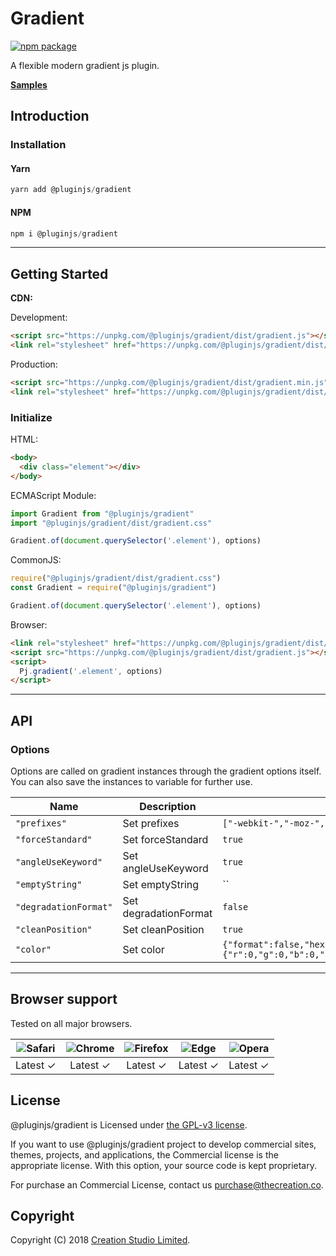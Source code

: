 # Gradient

[![npm package](https://img.shields.io/npm/v/@pluginjs/gradient.svg)](https://www.npmjs.com/package/@pluginjs/gradient)

A flexible modern gradient js plugin.

**[Samples](https://codesandbox.io/s/github/pluginjs/plugin.js/tree/master/modules/gradient/samples)**

## Introduction

### Installation

#### Yarn

```javascript
yarn add @pluginjs/gradient
```

#### NPM

```javascript
npm i @pluginjs/gradient
```

---

## Getting Started

**CDN:**

Development:

```html
<script src="https://unpkg.com/@pluginjs/gradient/dist/gradient.js"></script>
<link rel="stylesheet" href="https://unpkg.com/@pluginjs/gradient/dist/gradient.css">
```

Production:

```html
<script src="https://unpkg.com/@pluginjs/gradient/dist/gradient.min.js"></script>
<link rel="stylesheet" href="https://unpkg.com/@pluginjs/gradient/dist/gradient.min.css">
```

### Initialize

HTML:

```html
<body>
  <div class="element"></div>
</body>
```

ECMAScript Module:

```javascript
import Gradient from "@pluginjs/gradient"
import "@pluginjs/gradient/dist/gradient.css"

Gradient.of(document.querySelector('.element'), options)
```

CommonJS:

```javascript
require("@pluginjs/gradient/dist/gradient.css")
const Gradient = require("@pluginjs/gradient")

Gradient.of(document.querySelector('.element'), options)
```

Browser:

```html
<link rel="stylesheet" href="https://unpkg.com/@pluginjs/gradient/dist/gradient.css">
<script src="https://unpkg.com/@pluginjs/gradient/dist/gradient.js"></script>
<script>
  Pj.gradient('.element', options)
</script>
```

---

## API

### Options

Options are called on gradient instances through the gradient options itself.
You can also save the instances to variable for further use.

Name | Description | Default
-----|--------------|-----
`"prefixes"` | Set prefixes | `["-webkit-","-moz-","-ms-","-o-"]`
`"forceStandard"` | Set forceStandard | `true`
`"angleUseKeyword"` | Set angleUseKeyword | `true`
`"emptyString"` | Set emptyString | ``
`"degradationFormat"` | Set degradationFormat | `false`
`"cleanPosition"` | Set cleanPosition | `true`
`"color"` | Set color | `{"format":false,"hexUseName":false,"reduceAlpha":true,"shortenHex":true,"zeroAlphaAsTransparent":false,"invalidValue":{"r":0,"g":0,"b":0,"a":1}}`
---

## Browser support

Tested on all major browsers.

| <img src="https://raw.githubusercontent.com/alrra/browser-logos/master/src/safari/safari_32x32.png" alt="Safari"> | <img src="https://raw.githubusercontent.com/alrra/browser-logos/master/src/chrome/chrome_32x32.png" alt="Chrome"> | <img src="https://raw.githubusercontent.com/alrra/browser-logos/master/src/firefox/firefox_32x32.png" alt="Firefox"> | <img src="https://raw.githubusercontent.com/alrra/browser-logos/master/src/edge/edge_32x32.png" alt="Edge"> | <img src="https://raw.githubusercontent.com/alrra/browser-logos/master/src/opera/opera_32x32.png" alt="Opera"> |
|:--:|:--:|:--:|:--:|:--:|
| Latest ✓ | Latest ✓ | Latest ✓ | Latest ✓ | Latest ✓ |

## License

@pluginjs/gradient is Licensed under [the GPL-v3 license](LICENSE).

If you want to use @pluginjs/gradient project to develop commercial sites, themes, projects, and applications, the Commercial license is the appropriate license. With this option, your source code is kept proprietary.

For purchase an Commercial License, contact us purchase@thecreation.co.

## Copyright

Copyright (C) 2018 [Creation Studio Limited](creationstudio.com).